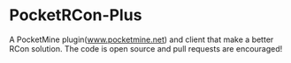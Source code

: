 PocketRCon-Plus
===============

A PocketMine plugin(www.pocketmine.net) and client that make a better RCon solution.
The code is open source and pull requests are encouraged!

